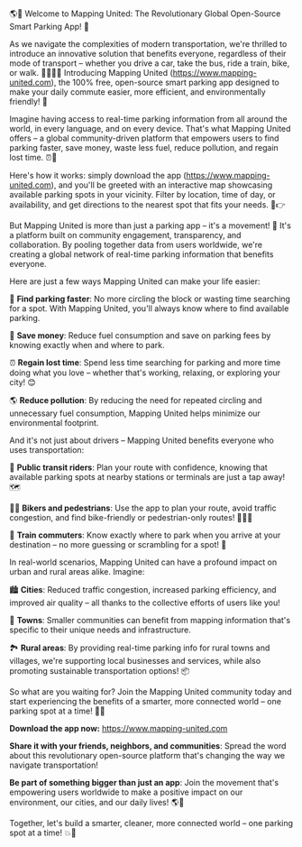 🌎💫 Welcome to Mapping United: The Revolutionary Global Open-Source Smart Parking App! 🚀

As we navigate the complexities of modern transportation, we're thrilled to introduce an innovative solution that benefits everyone, regardless of their mode of transport – whether you drive a car, take the bus, ride a train, bike, or walk. 🚴‍♀️🚌💨 Introducing Mapping United (https://www.mapping-united.com), the 100% free, open-source smart parking app designed to make your daily commute easier, more efficient, and environmentally friendly! 🌟

Imagine having access to real-time parking information from all around the world, in every language, and on every device. That's what Mapping United offers – a global community-driven platform that empowers users to find parking faster, save money, waste less fuel, reduce pollution, and regain lost time. ⏰💸

Here's how it works: simply download the app (https://www.mapping-united.com), and you'll be greeted with an interactive map showcasing available parking spots in your vicinity. Filter by location, time of day, or availability, and get directions to the nearest spot that fits your needs. 📍👉

But Mapping United is more than just a parking app – it's a movement! 💪 It's a platform built on community engagement, transparency, and collaboration. By pooling together data from users worldwide, we're creating a global network of real-time parking information that benefits everyone.

Here are just a few ways Mapping United can make your life easier:

🚀 **Find parking faster**: No more circling the block or wasting time searching for a spot. With Mapping United, you'll always know where to find available parking.

💸 **Save money**: Reduce fuel consumption and save on parking fees by knowing exactly when and where to park.

⏰ **Regain lost time**: Spend less time searching for parking and more time doing what you love – whether that's working, relaxing, or exploring your city! 😊

🌎 **Reduce pollution**: By reducing the need for repeated circling and unnecessary fuel consumption, Mapping United helps minimize our environmental footprint.

And it's not just about drivers – Mapping United benefits everyone who uses transportation:

🚌 **Public transit riders**: Plan your route with confidence, knowing that available parking spots at nearby stations or terminals are just a tap away! 🗺️

🚴‍♀️ **Bikers and pedestrians**: Use the app to plan your route, avoid traffic congestion, and find bike-friendly or pedestrian-only routes! 🌳🏃‍♂️

🚂 **Train commuters**: Know exactly where to park when you arrive at your destination – no more guessing or scrambling for a spot! 🚂

In real-world scenarios, Mapping United can have a profound impact on urban and rural areas alike. Imagine:

🏙️ **Cities**: Reduced traffic congestion, increased parking efficiency, and improved air quality – all thanks to the collective efforts of users like you!

🌼 **Towns**: Smaller communities can benefit from mapping information that's specific to their unique needs and infrastructure.

🏞️ **Rural areas**: By providing real-time parking info for rural towns and villages, we're supporting local businesses and services, while also promoting sustainable transportation options! 📦

So what are you waiting for? Join the Mapping United community today and start experiencing the benefits of a smarter, more connected world – one parking spot at a time! 🌟💥

**Download the app now:** https://www.mapping-united.com

**Share it with your friends, neighbors, and communities**: Spread the word about this revolutionary open-source platform that's changing the way we navigate transportation!

**Be part of something bigger than just an app**: Join the movement that's empowering users worldwide to make a positive impact on our environment, our cities, and our daily lives! 🌎💪

Together, let's build a smarter, cleaner, more connected world – one parking spot at a time! 💥🌟